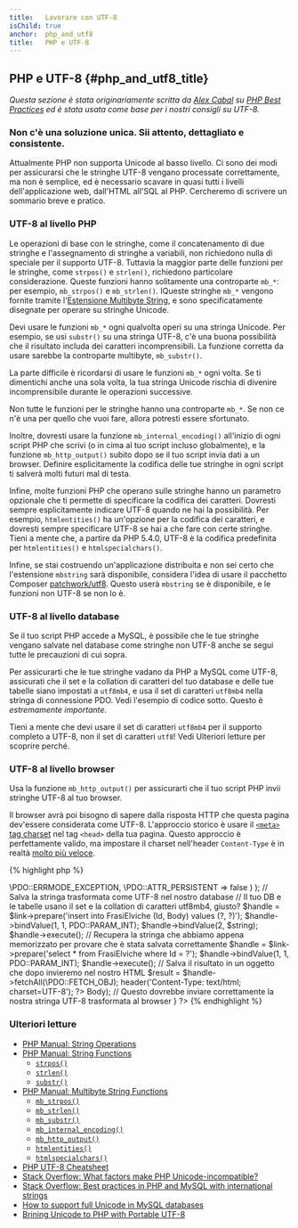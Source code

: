```yaml
---
title:   Lavorare con UTF-8
isChild: true
anchor:  php_and_utf8
title:   PHP e UTF-8
---
```


## PHP e UTF-8 {#php_and_utf8_title}

_Questa sezione è stata originariamente scritta da
[Alex Cabal](https://alexcabal.com)
su [PHP Best Practices](https://phpbestpractices.org/#utf-8) ed è stata usata
come base per i nostri consigli su UTF-8._

### Non c'è una soluzione unica. Sii attento, dettagliato e consistente.

Attualmente PHP non supporta Unicode al basso livello. Ci sono dei modi per
assicurarsi che le stringhe UTF-8 vengano processate correttamente, ma non è
semplice, ed è necessario scavare in quasi tutti i livelli dell'applicazione
web, dall'HTML all'SQL al PHP. Cercheremo di scrivere un sommario breve e
pratico.

### UTF-8 al livello PHP

Le operazioni di base con le stringhe, come il concatenamento di due stringhe e
l'assegnamento di stringhe a variabili, non richiedono nulla di speciale per il
supporto UTF-8. Tuttavia la maggior parte delle funzioni per le stringhe, come
`strpos()` e `strlen()`, richiedono particolare considerazione. Queste funzioni
hanno solitamente una controparte `mb_*`: per esempio, `mb_strpos()` e
`mb_strlen()`. IQueste stringhe `mb_*` vengono fornite tramite l'[Estensione
Multibyte String], e sono specificatamente disegnate per operare su stringhe
Unicode.

Devi usare le funzioni `mb_*` ogni qualvolta operi su una stringa Unicode. Per
esempio, se usi `substr()` su una stringa UTF-8, c'è una buona possibilità che
il risultato includa dei caratteri incomprensibili. La funzione corretta da
usare sarebbe la controparte multibyte, `mb_substr()`.

La parte difficile è ricordarsi di usare le funzioni `mb_*` ogni volta. Se ti
dimentichi anche una sola volta, la tua stringa Unicode rischia di divenire
incomprensibile durante le operazioni successive.

Non tutte le funzioni per le stringhe hanno una controparte `mb_*`. Se non ce
n'è una per quello che vuoi fare, allora potresti essere sfortunato.

Inoltre, dovresti usare la funzione `mb_internal_encoding()` all'inizio di ogni
script PHP che scrivi (o in cima al tuo script incluso globalmente), e la
funzione `mb_http_output()` subito dopo se il tuo script invia dati a un
browser. Definire esplicitamente la codifica delle tue stringhe in ogni script
ti salverà molti futuri mal di testa.

Infine, molte funzioni PHP che operano sulle stringhe hanno un parametro
opzionale che ti permette di specificare la codifica dei caratteri. Dovresti
sempre esplicitamente indicare UTF-8 quando ne hai la possibilità. Per esempio,
`htmlentities()` ha un'opzione per la codifica dei caratteri, e dovresti sempre
specificare UTF-8 se hai a che fare con certe stringhe. Tieni a mente che, a
partire da PHP 5.4.0, UTF-8 è la codifica predefinita per `htmlentities()` e
`htmlspecialchars()`.

Infine, se stai costruendo un'applicazione distribuita e non sei certo che
l'estensione `mbstring` sarà disponibile, considera l'idea di usare il pacchetto
Composer [patchwork/utf8]. Questo userà `mbstring` se è disponibile, e le
funzioni non UTF-8 se non lo è.

[Estensione Multibyte String]: http://php.net/manual/en/book.mbstring.php
[patchwork/utf8]: https://packagist.org/packages/patchwork/utf8

### UTF-8 al livello database

Se il tuo script PHP accede a MySQL, è possibile che le tue stringhe vengano
salvate nel database come stringhe non UTF-8 anche se segui tutte le precauzioni
di cui sopra.

Per assicurarti che le tue stringhe vadano da PHP a MySQL come UTF-8, assicurati
che il set e la collation di caratteri del tuo database e delle tue tabelle
siano impostati a `utf8mb4`, e usa il set di caratteri `utf8mb4` nella stringa
di connessione PDO. Vedi l'esempio di codice sotto. Questo è _estremamente
importante_.

Tieni a mente che devi usare il set di caratteri `utf8mb4` per il supporto
completo a UTF-8, non il set di caratteri `utf8`! Vedi Ulteriori letture per
scoprire perché.

### UTF-8 al livello browser

Usa la funzione `mb_http_output()` per assicurarti che il tuo script PHP invii
stringhe UTF-8 al tuo browser.

Il browser avrà poi bisogno di sapere dalla risposta HTTP che questa pagina
dev'essere considerata come UTF-8. L'approccio storico è usare il [`<meta>` tag
charset](http://htmlpurifier.org/docs/enduser-utf8.html) nel tag `<head>` della
tua pagina. Questo approccio è perfettamente valido, ma impostare il charset
nell'header `Content-Type` è in realtà
[molto più veloce](https://developers.google.com/speed/docs/best-practices/rendering#SpecifyCharsetEarly).

{% highlight php %}
<?php
// Comunica a PHP che useremo stringhe UTF-8 fino alla fine dello script
mb_internal_encoding('UTF-8');

// Comunica a PHP che invieremo stringhe UTF-8 al browser
mb_http_output('UTF-8');

// La nostra stringa UTF-8 di test
$string = 'Êl síla erin lû e-govaned vîn.';

// Trasforma la stringa in qualche modo con una funzione multibyte
// Nota come, a scopo dimostrativo, tagliamo la stringa a un carattere non ASCII
$string = mb_substr($string, 0, 15);

// Connettiti al database per salvare la stringa trasformata
// Vedi l'esempio PDO in questo documento per maggiori informazioni
// Nota il comando `set names utf8mb4`!
$link = new \PDO(
    'mysql:host=tuo-hostname;dbname=tuo-db;charset=utf8mb4',
    'tuo-username',
    'tua-password',
    array(
        \PDO::ATTR_ERRMODE => \PDO::ERRMODE_EXCEPTION,
        \PDO::ATTR_PERSISTENT => false
    )
);

// Salva la stringa trasformata come UTF-8 nel nostro database
// Il tuo DB e le tabelle usano il set e la collation di caratteri utf8mb4, giusto?
$handle = $link->prepare('insert into FrasiElviche (Id, Body) values (?, ?)');
$handle->bindValue(1, 1, PDO::PARAM_INT);
$handle->bindValue(2, $string);
$handle->execute();

// Recupera la stringa che abbiamo appena memorizzato per provare che è stata salvata correttamente
$handle = $link->prepare('select * from FrasiElviche where Id = ?');
$handle->bindValue(1, 1, PDO::PARAM_INT);
$handle->execute();

// Salva il risultato in un oggetto che dopo invieremo nel nostro HTML
$result = $handle->fetchAll(\PDO::FETCH_OBJ);

header('Content-Type: text/html; charset=UTF-8');
?><!doctype html>
<html>
    <head>
      <meta charset="UTF-8">
      <title>Pagina di test UTF-8</title>
    </head>
    <body>
        <?php
        foreach($result as $row){
            print($row->Body);  // Questo dovrebbe inviare correttamente la nostra stringa UTF-8 trasformata al browser
        }
        ?>
    </body>
</html>
{% endhighlight %}

### Ulteriori letture

* [PHP Manual: String Operations](http://php.net/manual/en/language.operators.string.php)
* [PHP Manual: String Functions](http://php.net/manual/en/ref.strings.php)
    * [`strpos()`](http://php.net/manual/en/function.strpos.php)
    * [`strlen()`](http://php.net/manual/en/function.strlen.php)
    * [`substr()`](http://php.net/manual/en/function.substr.php)
* [PHP Manual: Multibyte String Functions](http://php.net/manual/en/ref.mbstring.php)
    * [`mb_strpos()`](http://php.net/manual/en/function.mb-strpos.php)
    * [`mb_strlen()`](http://php.net/manual/en/function.mb-strlen.php)
    * [`mb_substr()`](http://php.net/manual/en/function.mb-substr.php)
    * [`mb_internal_encoding()`](http://php.net/manual/en/function.mb-internal-encoding.php)
    * [`mb_http_output()`](http://php.net/manual/en/function.mb-http-output.php)
    * [`htmlentities()`](http://php.net/manual/en/function.htmlentities.php)
    * [`htmlspecialchars()`](http://www.php.net/manual/en/function.htmlspecialchars.php)
* [PHP UTF-8 Cheatsheet](http://blog.loftdigital.com/blog/php-utf-8-cheatsheet)
* [Stack Overflow: What factors make PHP Unicode-incompatible?](http://stackoverflow.com/questions/571694/what-factors-make-php-unicode-incompatible)
* [Stack Overflow: Best practices in PHP and MySQL with international strings](http://stackoverflow.com/questions/140728/best-practices-in-php-and-mysql-with-international-strings)
* [How to support full Unicode in MySQL databases](http://mathiasbynens.be/notes/mysql-utf8mb4)
* [Brining Unicode to PHP with Portable UTF-8](http://www.sitepoint.com/bringing-unicode-to-php-with-portable-utf8/)

